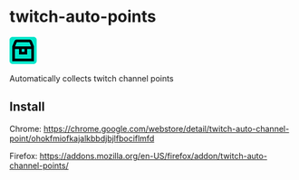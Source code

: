# twitch-auto-points
<img src="https://github.com/kerfootj/twitch-auto-points/blob/master/icon_48.png">

Automatically collects twitch channel points 

## Install

Chrome: https://chrome.google.com/webstore/detail/twitch-auto-channel-point/ohokfmiofkajalkbbdjbjlfbociflmfd

Firefox: https://addons.mozilla.org/en-US/firefox/addon/twitch-auto-channel-points/
